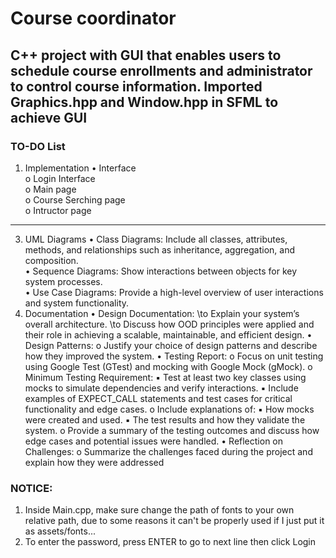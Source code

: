 # Course coordinator 
## C++ project with GUI that enables users to schedule course enrollments and administrator to control course information. Imported Graphics.hpp and Window.hpp in SFML to achieve GUI
### TO-DO List
1. Implementation
   • Interface  
      o Login Interface  
      o Main page  
      o Course Serching page  
      o Intructor page  
---------------------------------------------------------------------------------
3. UML Diagrams
• Class Diagrams: Include all classes, attributes, methods, and relationships such as inheritance, aggregation, and composition.  
• Sequence Diagrams: Show interactions between objects for key system processes.  
• Use Case Diagrams: Provide a high-level overview of user interactions and system functionality.  
4. Documentation
• Design Documentation:
  \to Explain your system’s overall architecture.
  \to Discuss how OOD principles were applied and their role in achieving a scalable, maintainable, and efficient design.
• Design Patterns:
o Justify your choice of design patterns and describe how they improved the
system.
• Testing Report:
o Focus on unit testing using Google Test (GTest) and mocking with Google
Mock (gMock).
o Minimum Testing Requirement:
▪ Test at least two key classes using mocks to simulate dependencies and
verify interactions.
▪ Include examples of EXPECT_CALL statements and test cases for critical
functionality and edge cases.
o Include explanations of:
▪ How mocks were created and used.
▪ The test results and how they validate the system.
o Provide a summary of the testing outcomes and discuss how edge cases and
potential issues were handled.
• Reflection on Challenges:
o Summarize the challenges faced during the project and explain how they were
addressed

### NOTICE: 
1. Inside Main.cpp, make sure change the path of fonts to your own relative path, due to some reasons it can't be properly used if I just put it as assets/fonts...
2. To enter the password, press ENTER to go to next line then click Login

